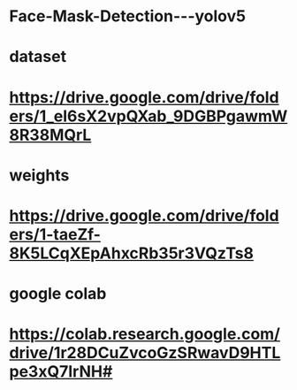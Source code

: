 # Face-Mask-Detection---yolov5
# dataset
# https://drive.google.com/drive/folders/1_el6sX2vpQXab_9DGBPgawmW8R38MQrL
# weights
# https://drive.google.com/drive/folders/1-taeZf-8K5LCqXEpAhxcRb35r3VQzTs8
# google colab
# https://colab.research.google.com/drive/1r28DCuZvcoGzSRwavD9HTLpe3xQ7IrNH#
